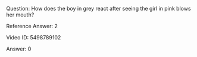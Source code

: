 Question: How does the boy in grey react after seeing the girl in pink blows her mouth?

Reference Answer: 2

Video ID: 5498789102

Answer: 0

